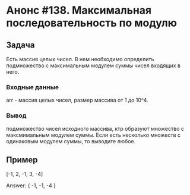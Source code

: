# Анонс #138. Максимальная последовательность по модулю

## Задача

Есть массив целых чисел. В нем необходимо определить подмножество с максимальным модулем суммы чисел входящих в него.

### Входные данные

arr - массив целых чисел, размер массива от 1 до 10^4.

### Вывод

подмножество чисел исходного массива, ктр образуют множество с максмимальным модулем суммы. Если есть несколько множеств с одинаковым модулем суммы, то выводите любое.

## Пример

[-1, 2, -1, 3, -4]

Answer: { -1, -1, -4 }